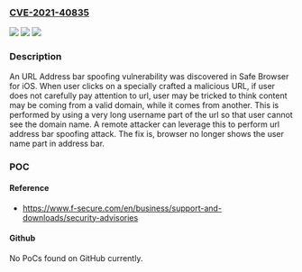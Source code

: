 ### [CVE-2021-40835](https://cve.mitre.org/cgi-bin/cvename.cgi?name=CVE-2021-40835)
![](https://img.shields.io/static/v1?label=Product&message=F-Secure%20Mobile%20Security&color=blue)
![](https://img.shields.io/static/v1?label=Version&message=18.3%3C%2018.5%20&color=brighgreen)
![](https://img.shields.io/static/v1?label=Vulnerability&message=URL%20Address%20Bar%20Spoofing%20in%20F-Secure%20SAFE%20Browser%20for%20iOS&color=brighgreen)

### Description

An URL Address bar spoofing vulnerability was discovered in Safe Browser for iOS. When user clicks on a specially crafted a malicious URL, if user does not carefully pay attention to url, user may be tricked to think content may be coming from a valid domain, while it comes from another. This is performed by using a very long username part of the url so that user cannot see the domain name. A remote attacker can leverage this to perform url address bar spoofing attack. The fix is, browser no longer shows the user name part in address bar.

### POC

#### Reference
- https://www.f-secure.com/en/business/support-and-downloads/security-advisories

#### Github
No PoCs found on GitHub currently.

